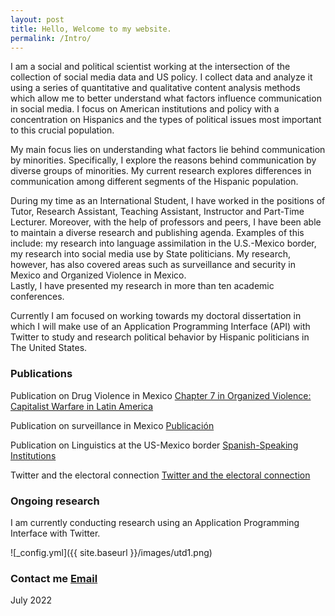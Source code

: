 ```yaml
---
layout: post
title: Hello, Welcome to my website. 
permalink: /Intro/
---
```


I am a social and political scientist working at the intersection of the collection of social media data and US policy. I collect data and analyze it using a series of quantitative and qualitative content analysis methods which allow me to better understand what factors influence communication in social media. I focus on American institutions and policy with a concentration on Hispanics and the types of political issues most important to this crucial population. 


My main focus lies on understanding what factors lie behind communication by minorities. Specifically, I explore the reasons behind communication by diverse groups of minorities. My current research explores differences in communication among different segments of the Hispanic population. 

During my time as an International Student, I have worked in the positions of Tutor, Research Assistant, Teaching Assistant, Instructor and Part-Time Lecturer. 
Moreover, with the help of professors and peers, I have been able to maintain a diverse research and publishing agenda. 
Examples of this include: my research into language assimilation in the U.S.-Mexico border, my research into social media use by State politicians. 
My research, however, has also covered areas such as surveillance and security in Mexico and Organized Violence in Mexico.  
Lastly, I have presented my research in more than ten academic conferences.

Currently I am focused on working towards my doctoral dissertation in which I will make use of an Application Programming Interface (API) with Twitter to study and research political behavior by Hispanic politicians in The United States.


### Publications

Publication on Drug Violence in Mexico
[Chapter 7 in Organized Violence: Capitalist Warfare in Latin America](https://read.amazon.com/kp/embed?asin=B07S5XFNKP&preview=newtab&linkCode=kpe&ref_=cm_sw_r_kb_dp_X2NuFbJJZDT1A)

Publication on surveillance in Mexico
[Publicación](/images/MexicoSagePublication.pdf)

Publication on Linguistics at the US-Mexico border
[Spanish-Speaking Institutions](/images/SpanishSpeakingInstitutionsandLanguageAssimilationintheRioGrandeValley.pdf)

Twitter and the electoral connection
[Twitter and the electoral connection](/images/Twitterandtheelectoralconnection.pdf)


### Ongoing research

I am currently conducting research using an Application Programming Interface with Twitter.





![_config.yml]({{ site.baseurl }}/images/utd1.png)

### Contact me [Email](mailto:cxg172030@utdallas.edu)

July 2022
